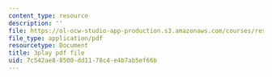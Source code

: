 ```yaml
---
content_type: resource
description: ''
file: https://ol-ocw-studio-app-production.s3.amazonaws.com/courses/res-6-012-introduction-to-probability-spring-2018/7c542ae88500dd1178c4e4b7ab5ef66b_f_BHF-OYwr4.pdf
file_type: application/pdf
resourcetype: Document
title: 3play pdf file
uid: 7c542ae8-8500-dd11-78c4-e4b7ab5ef66b
---
```

